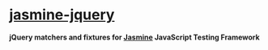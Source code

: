 [jasmine-jquery](http://github.com/velesin/jasmine-jquery)
=======
**jQuery matchers and fixtures for [Jasmine](http://pivotal.github.com/jasmine/) JavaScript Testing Framework**
